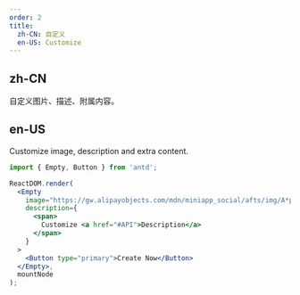 ```yaml
---
order: 2
title:
  zh-CN: 自定义
  en-US: Customize
---
```


## zh-CN

自定义图片、描述、附属内容。

## en-US

Customize image, description and extra content.

```jsx
import { Empty, Button } from 'antd';

ReactDOM.render(
  <Empty
    image="https://gw.alipayobjects.com/mdn/miniapp_social/afts/img/A*pevERLJC9v0AAAAAAAAAAABjAQAAAQ/original"
    description={
      <span>
        Customize <a href="#API">Description</a>
      </span>
    }
  >
    <Button type="primary">Create Now</Button>
  </Empty>,
  mountNode
);
```
